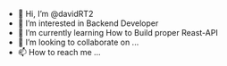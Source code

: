 - 👋 Hi, I’m @davidRT2
- 👀 I’m interested in Backend Developer
- 🌱 I’m currently learning How to Build proper Reast-API
- 💞️ I’m looking to collaborate on ...
- 📫 How to reach me ...

<!---
davidRT2/davidRT2 is a ✨ special ✨ repository because its `README.md` (this file) appears on your GitHub profile.
You can click the Preview link to take a look at your changes.
--->
